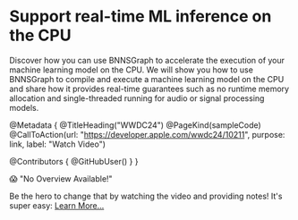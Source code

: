 # Support real-time ML inference on the CPU

Discover how you can use BNNSGraph to accelerate the execution of your machine learning model on the CPU. We will show you how to use BNNSGraph to compile and execute a machine learning model on the CPU and share how it provides real-time guarantees such as no runtime memory allocation and single-threaded running for audio or signal processing models.

@Metadata {
   @TitleHeading("WWDC24")
   @PageKind(sampleCode)
   @CallToAction(url: "https://developer.apple.com/wwdc24/10211", purpose: link, label: "Watch Video")

   @Contributors {
      @GitHubUser(<replace this with your GitHub handle>)
   }
}

😱 "No Overview Available!"

Be the hero to change that by watching the video and providing notes! It's super easy:
 [Learn More…](https://wwdcnotes.github.io/WWDCNotes/documentation/wwdcnotes/contributing)
